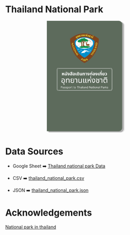 # Thailand National Park
<!-- PROJECT LOGO -->
<p align="center">
  <a href="https://github.com/anuwatavis/thailand-national-park-passport">
   <img src="readme/passport.png" alt="Alt text" width="250" height="350" alt="Logo">
  </a>
</p>

# Data Sources
- Google Sheet
➡️ [Thailand national park Data](https://docs.google.com/spreadsheets/d/1LndYT5VX8lZQsjtQko5yoky9ri_UkXEmiGY__QIN_Bk/edit?usp=sharing)

- CSV
➡️ [thailand_national_park.csv](https://docs.google.com/spreadsheets/d/e/2PACX-1vQFUHODCeW0tq-ZAvJb6PoWxPBntEKaI3inZuOqL99EQAWrPl01Cs0v2jZPvXY8mCRPwi2G4lk1OuB6/pub?gid=125491161&single=true&output=csv)
- JSON
➡️ [thailand_national_park.json](https://raw.githubusercontent.com/wiki/anuwatavis/thailand-national-park-passport/thailand_national_park.json)
  

# Acknowledgements
[National park in thailand](https://portal.dnp.go.th/Content/nationalpark?contentId=24757)
